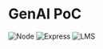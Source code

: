 # GenAI PoC


![Node](https://img.shields.io/badge/Node%20-version%2020-blue) ![Express](https://img.shields.io/badge/Express-green) ![LMS](https://img.shields.io/badge/LMS-purple)


    
